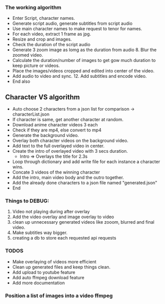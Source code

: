 ### The working algorithm
- Enter Script, character names. 
- Generate script audio, generate subtitles from script audio 
- Use main character names to make request to tenor for names.
- For each video, extract 1 frame as jpg. 
- Resize and crop and images. 
- Check the duration of the script audio
- Generate 3 zoom image as lomg as the duration from audio 8. Blur the zoomed video. 
- Calculate the duration/number of images to get gow much duration to keep picture or videos. 
- Place the images/videos cropped and edited into center of the video. 
- Add audio to video and sync. 12. Add subtitles and encode video. 
- End
also
## Character VS algorithm
- Auto choose 2 characters from a json list for comparison -> characterList.json
- If character is same, get another character at random.
- Download anime character videos 3 each
- Check if they are mp4, else convert to mp4
- Generate the background video.
- Overlay both character videos on the background video.
- Add text to the full overlayed video in center.
- Create the intro of overlayed video with 3 secs duration.
    - Intro => Overlays the title for 2.3s
- Loop through dictionary and add write file for each instance a character wins.
- Concate 3 videos of the winning character
- Add the intro, main video body and the outro together.
- Add the already done characters to a json file named "generated.json"
- End

 ### Things to DEBUG:
 1. Video not playing during after overlay 
 2. Add the video overlay and image overlay to video 
 3. clean up unnecessary generated videos like zooom, blurred and final video.  
 4. Make subtitles way bigger.
 5. creating a db to store each requested api requests

### TODOS
- Make overlaying of videos more efficient
- Clean up generated files and keep things clean.
- Add upload to youtube feature 
- Add auto ffmpeg download feature
- Add more documentation


### Position a list of images into a video ffmpeg

